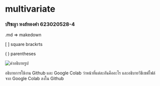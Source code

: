 # multivariate

### ปริชญา หงส์ทองคำ 623020528-4

.md => makedown

[ ]  square brackrts

( ) parentheses

![คำอธิบายรูป](ไฟล์.png)

อธิบายการใช้งาน Github และ Google Colab ว่าหน้าที่แต่ละอันคืออะไร และอธิบายวิธีเซฟไฟล์จาก Google Colab ลงใน Github
